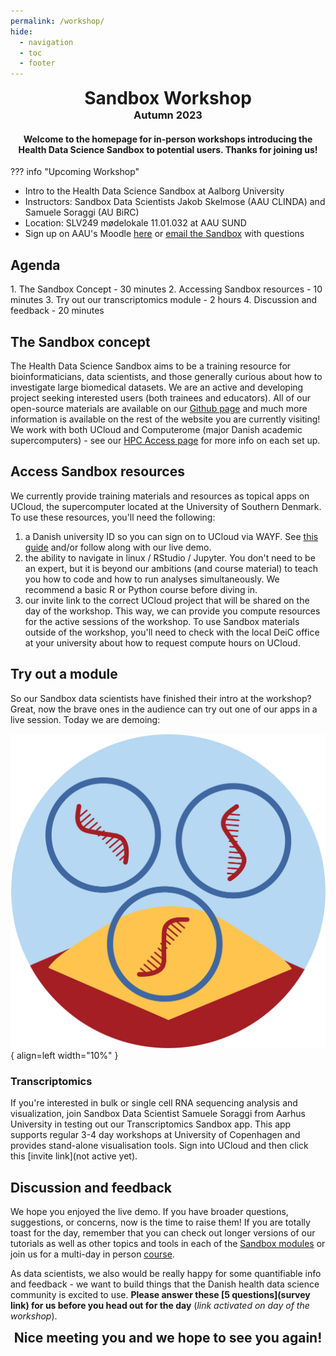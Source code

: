 ```yaml
---
permalink: /workshop/
hide:
  - navigation
  - toc
  - footer
---
```


<h1 align=center style="margin:0px">Sandbox Workshop</h1>
<h3 align=center style="margin:0px">Autumn 2023</h3>

<h4 align=center>Welcome to the homepage for in-person workshops introducing the Health Data Science Sandbox to potential users. Thanks for joining us!</h4> 

??? info "Upcoming Workshop"
+ Intro to the Health Data Science Sandbox at Aalborg University
+ Instructors: Sandbox Data Scientists Jakob Skelmose (AAU CLINDA) and Samuele Soraggi (AU BiRC)
+ Location: SLV249 mødelokale 11.01.032 at AAU SUND
+ Sign up on AAU's Moodle [here](https://www.moodle.aau.dk/course/view.php?id=50047) or [email the Sandbox](mailto:nhds_sandbox@sund.ku.dk) with questions

<h2>Agenda</h2>
 1. The Sandbox Concept - 30 minutes
 2. Accessing Sandbox resources - 10 minutes
 3. Try out our transcriptomics module - 2 hours
 4. Discussion and feedback - 20 minutes

## The Sandbox concept
The Health Data Science Sandbox aims to be a training resource for bioinformaticians, data scientists, and those generally curious about how to investigate large biomedical datasets. We are an active and developing project seeking interested users (both trainees and educators). All of our open-source materials are available on our [Github page](https://github.com/hds-sandbox) and much more information is available on the rest of the website you are currently visiting! We work with both UCloud and Computerome (major Danish academic supercomputers) - see our [HPC Access page](https://hds-sandbox.github.io/access/index.html) for more info on each set up.

## Access Sandbox resources
We currently provide training materials and resources as topical apps on UCloud, the supercomputer located at the University of Southern Denmark. To use these resources, you'll need the following:

 1. a Danish university ID so you can sign on to UCloud via WAYF. See [this guide](https://hds-sandbox.github.io/access/UCloud.html) and/or follow along with our live demo.
 2.  the ability to navigate in linux / RStudio / Jupyter. You don't need to be an expert, but it is beyond our ambitions (and course material) to teach you how to code and how to run analyses simultaneously. We recommend a basic R or Python course before diving in.
 3. our invite link to the correct UCloud project that will be shared on the day of the workshop. This way, we can provide you compute resources for the active sessions of the workshop. To use Sandbox materials outside of the workshop, you'll need to check with the local DeiC office at your university about how to request compute hours on UCloud.

## Try out a module
So our Sandbox data scientists have finished their intro at the workshop? Great, now the brave ones in the audience can try out one of our apps in a live session. Today we are demoing:

![Transcriptomics](../assets/images/transcriptomics.png){ align=left width="10%" }
### Transcriptomics 
If you're interested in bulk or single cell RNA sequencing analysis and visualization, join Sandbox Data Scientist Samuele Soraggi from Aarhus University in testing out our Transcriptomics Sandbox app. This app supports regular 3-4 day workshops at University of Copenhagen and provides stand-alone visualisation tools. Sign into UCloud and then click this [invite link](not active yet).

## Discussion and feedback
We hope you enjoyed the live demo. If you have broader questions, suggestions, or concerns, now is the time to raise them! If you are totally toast for the day, remember that you can check out longer versions of our tutorials as well as other topics and tools in each of the [Sandbox modules](https://hds-sandbox.github.io/modules/index.html) or join us for a multi-day in person [course](https://hds-sandbox.github.io/news/news.html).

As data scientists, we also would be really happy for some quantifiable info and feedback - we want to build things that the Danish health data science community is excited to use. <b>Please answer these [5 questions](survey link) for us before you head out for the day</b>  (*link activated on day of the workshop*).


<h2 align=center style="margin:0px">Nice meeting you and we hope to see you again!</h2>








